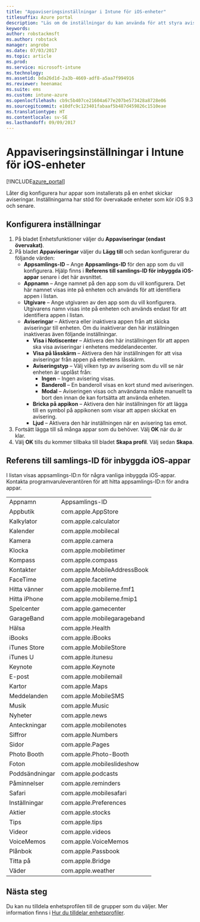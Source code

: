 ```yaml
---
title: "Appaviseringsinställningar i Intune för iOS-enheter"
titlesuffix: Azure portal
description: "Läs om de inställningar du kan använda för att styra aviseringar från appar i iOS-enheter.”"
keywords: 
author: robstackmsft
ms.author: robstack
manager: angrobe
ms.date: 07/03/2017
ms.topic: article
ms.prod: 
ms.service: microsoft-intune
ms.technology: 
ms.assetid: bda26d1d-2a3b-4669-adf8-a5aa7f994916
ms.reviewer: heenamac
ms.suite: ems
ms.custom: intune-azure
ms.openlocfilehash: cb9c5b407ce21604a677e207be573428a8728e06
ms.sourcegitcommit: e10dfc9c123401fabaaf5b487d459826c1510eae
ms.translationtype: HT
ms.contentlocale: sv-SE
ms.lasthandoff: 09/09/2017
---
```

# <a name="intune-app-notifications-settings-for-ios-devices"></a>Appaviseringsinställningar i Intune för iOS-enheter

[!INCLUDE[azure_portal](./includes/azure_portal.md)]

Låter dig konfigurera hur appar som installerats på en enhet skickar aviseringar. Inställningarna har stöd för övervakade enheter som kör iOS 9.3 och senare.

## <a name="configure-settings"></a>Konfigurera inställningar

1. På bladet Enhetsfunktioner väljer du **Appaviseringar (endast övervakat)**.
2. På bladet **Appaviseringar** väljer du **Lägg till** och sedan konfigurerar du följande värden:
    - **Appsamlings-ID** – Ange **Appsamlings-ID** för den app som du vill konfigurera. Hjälp finns i **Referens till samlings-ID för inbyggda iOS-appar** senare i det här avsnittet.
    - **Appnamn** – Ange namnet på den app som du vill konfigurera. Det här namnet visas inte på enheten och används för att identifiera appen i listan.
    - **Utgivare** – Ange utgivaren av den app som du vill konfigurera. Utgivarens namn visas inte på enheten och används endast för att identifiera appen i listan.
    - **Aviseringar** – Aktivera eller inaktivera appen från att skicka aviseringar till enheten. Om du inaktiverar den här inställningen inaktiveras även följande inställningar.
        - **Visa i Notiscenter** – Aktivera den här inställningen för att appen ska visa aviseringar i enhetens meddelandecenter.
        - **Visa på låsskärm** – Aktivera den här inställningen för att visa aviseringar från appen på enhetens låsskärm.
        - **Aviseringstyp** – Välj vilken typ av avisering som du vill se när enheten är upplåst från:
            - **Ingen** – Ingen avisering visas.
            - **Banderoll** – En banderoll visas en kort stund med aviseringen.
            - **Modal** – Aviseringen visas och användarna måste manuellt ta bort den innan de kan fortsätta att använda enheten.
        - **Bricka på appikon** – Aktivera den här inställningen för att lägga till en symbol på appikonen som visar att appen skickat en avisering.
        - **Ljud** – Aktivera den här inställningen när en avisering tas emot.
3. Fortsätt lägga till så många appar som du behöver. Välj **OK** när du är klar.
4. Välj **OK** tills du kommer tillbaka till bladet **Skapa profil**. Välj sedan **Skapa**. 


## <a name="bundle-id-reference-for-built-in-ios-apps"></a>Referens till samlings-ID för inbyggda iOS-appar

I listan visas appsamlings-ID:n för några vanliga inbyggda iOS-appar. Kontakta programvaruleverantören för att hitta appsamlings-ID:n för andra appar. 

|||
|-|-|
|Appnamn|Appsamlings-ID|
|Appbutik|com.apple.AppStore|
|Kalkylator|com.apple.calculator|
|Kalender|com.apple.mobilecal|
|Kamera|com.apple.camera|
|Klocka|com.apple.mobiletimer|
|Kompass|com.apple.compass|
|Kontakter|com.apple.MobileAddressBook|
|FaceTime|com.apple.facetime|
|Hitta vänner|com.apple.mobileme.fmf1|
|Hitta iPhone|com.apple.mobileme.fmip1|
|Spelcenter|com.apple.gamecenter|
|GarageBand|com.apple.mobilegarageband|
|Hälsa|com.apple.Health|
|iBooks|com.apple.iBooks|
|iTunes Store|com.apple.MobileStore|
|iTunes U|com.apple.itunesu|
|Keynote|com.apple.Keynote|
|E-post|com.apple.mobilemail|
|Kartor|com.apple.Maps|
|Meddelanden|com.apple.MobileSMS|
|Musik|com.apple.Music|
|Nyheter|com.apple.news|
|Anteckningar|com.apple.mobilenotes|
|Siffror|com.apple.Numbers|
|Sidor|com.apple.Pages|
|Photo Booth|com.apple.Photo-Booth|
|Foton|com.apple.mobileslideshow|
|Poddsändningar|com.apple.podcasts|
|Påminnelser|com.apple.reminders|
|Safari|com.apple.mobilesafari|
|Inställningar|com.apple.Preferences|
|Aktier|com.apple.stocks|
|Tips|com.apple.tips|
|Videor|com.apple.videos|
|VoiceMemos|com.apple.VoiceMemos|
|Plånbok|com.apple.Passbook|
|Titta på|com.apple.Bridge|
|Väder|com.apple.weather|

## <a name="next-steps"></a>Nästa steg

Du kan nu tilldela enhetsprofilen till de grupper som du väljer. Mer information finns i [Hur du tilldelar enhetsprofiler](device-profile-assign.md).
